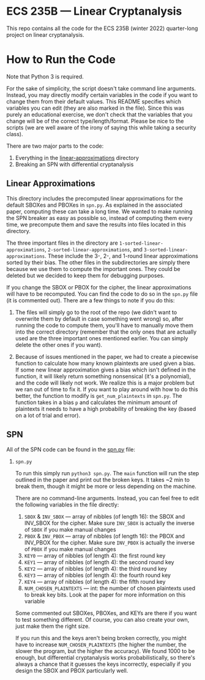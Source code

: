 # ECS 235B — Linear Cryptanalysis
This repo contains all the code for the ECS 235B (winter 2022) quarter-long project on linear cryptanalysis.

# How to Run the Code
Note that Python 3 is required.

For the sake of simplicity, the script doesn't take command line arguments. Instead, you may directly modify certain variables in the code if you want to change them from their default values. This README specifies which variables you can edit (they are also marked in the file). Since this was purely an educational exercise, we don't check that the variables that you change will be of the correct type/length/format. Please be nice to the scripts (we are well aware of the irony of saying this while taking a security class).

There are two major parts to the code:
1. Everything in the [linear-approximations](./linear-approximations) directory
2. Breaking an SPN with differential cryptanalysis

## Linear Approximations
This directory includes the precomputed linear approximations for the default SBOXes and PBOXes in `spn.py`. As explained in the associated paper, computing these can take a long time. We wanted to make running the SPN breaker as easy as possible so, instead of computing them every time, we precompute them and save the results into files located in this directory.

The three important files in the directory are `1-sorted-linear-approximations`, `2-sorted-linear-approximations`, and `3-sorted-linear-approximations`. These include the 3-, 2-, and 1-round linear approximations sorted by their bias. The other files in the subdirectories are simply there because we use them to compute the important ones. They could be deleted but we decided to keep them for debugging purposes.

If you change the SBOX or PBOX for the cipher, the linear approximations will have to be recomputed. You can find the code to do so in the `spn.py` file (it is commented out). There are a few things to note if you do this:

1. The files will simply go to the root of the repo (we didn't want to overwrite them by default in case something went wrong) so, after running the code to compute them, you'll have to manually move them into the correct directory (remember that the only ones that are actually used are the three important ones mentioned earlier. You can simply delete the other ones if you want).

2. Because of issues mentioned in the paper, we had to create a piecewise function to calculate how many known plaintexts are used given a bias. If some new linear approximation gives a bias which isn't defined in the function, it will likely return something nonsensical (it's a polynomial), and the code will likely not work. We realize this is a major problem but we ran out of time to fix it. If you want to play around with how to do this better, the function to modify is `get_num_plaintexts` in `spn.py`. The function takes in a bias `p` and calculates the minimum amount of plaintexts it needs to have a high probability of breaking the key (based on a lot of trial and error).

## SPN
All of the SPN code can be found in the [spn.py](./spn.py) file:

1. `spn.py`

    To run this simply run `python3 spn.py`. The `main` function will run the step outlined in the paper and print out the broken keys. It takes ~2 min to break them, though it might be more or less depending on the machine.

    There are no command-line arguments. Instead, you can feel free to edit the following variables in the file directly:
    1. `SBOX` & `INV_SBOX` — array of nibbles (of length 16): the SBOX and INV_SBOX for the cipher. Make sure `INV_SBOX` is actually the inverse of `SBOX` if you make manual changes
    2. `PBOX` & `INV_PBOX` — array of nibbles (of length 16): the PBOX and INV_PBOX for the cipher. Make sure `INV_PBOX` is actually the inverse of `PBOX` if you make manual changes
    3. `KEY0` — array of nibbles (of length 4): the first round key
    4. `KEY1` — array of nibbles (of length 4): the second round key
    5. `KEY2` — array of nibbles (of length 4): the third round key
    6. `KEY3` — array of nibbles (of length 4): the fourth round key
    7. `KEY4` — array of nibbles (of length 4): the fifth round key
    8. `NUM_CHOSEN_PLAINTEXTS` — int: the number of chosen plaintexts used to break key bits. Look at the paper for more information on this variable

    Some commented out SBOXes, PBOXes, and KEYs are there if you want to test something different. Of course, you can also create your own, just make them the right size.

    If you run this and the keys aren't being broken correctly, you might have to increase `NUM_CHOSEN_PLAINTEXTS` (the higher the number, the slower the program, but the higher the accuracy). We found 1000 to be enough, but differential cryptanalysis works probabilistically, so there's always a chance that it guesses the keys incorrectly, especially if you design the SBOX and PBOX particularly well.
